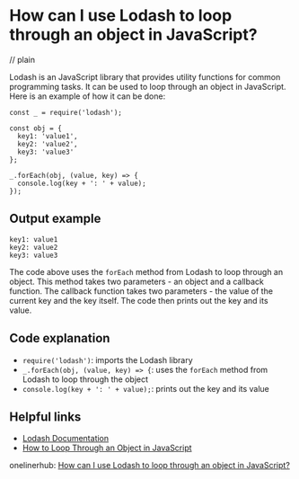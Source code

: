 # How can I use Lodash to loop through an object in JavaScript?
// plain

Lodash is an JavaScript library that provides utility functions for common programming tasks. It can be used to loop through an object in JavaScript. Here is an example of how it can be done:

```
const _ = require('lodash');

const obj = {
  key1: 'value1',
  key2: 'value2',
  key3: 'value3'
};

_.forEach(obj, (value, key) => {
  console.log(key + ': ' + value);
});
```

## Output example

```
key1: value1
key2: value2
key3: value3
```

The code above uses the `forEach` method from Lodash to loop through an object. This method takes two parameters - an object and a callback function. The callback function takes two parameters - the value of the current key and the key itself. The code then prints out the key and its value.

## Code explanation

- `require('lodash')`: imports the Lodash library
- `_.forEach(obj, (value, key) => {`: uses the `forEach` method from Lodash to loop through the object
- `console.log(key + ': ' + value);`: prints out the key and its value

## Helpful links
- [Lodash Documentation](https://lodash.com/docs/)
- [How to Loop Through an Object in JavaScript](https://medium.com/javascript-in-plain-english/how-to-loop-through-an-object-in-javascript-fcf10305aaab)

onelinerhub: [How can I use Lodash to loop through an object in JavaScript?](https://onelinerhub.com/javascript-lodash/how-can-i-use-lodash-to-loop-through-an-object-in-javascript)